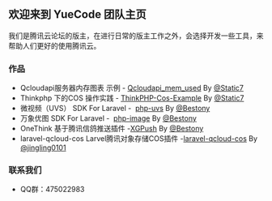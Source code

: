 ## 欢迎来到 YueCode 团队主页
我们是腾讯云论坛的版主，在进行日常的版主工作之外，会选择开发一些工具，来帮助人们更好的使用腾讯云。

### 作品
- Qcloudapi服务器内存图表 示例   -  [Qcloudapi_mem_used](https://github.com/YueCode/Qcloudapi_mem_used) By  [@Static7](https://github.com/static7)
- Thinkphp 下的COS 操作实践   -  [ThinkPHP-Cos-Example](https://github.com/YueCode/ThinkPHP-Cos-Example) By  [@Static7](https://github.com/static7)
- 微视频（UVS） SDK For Laravel  -  [php-uvs](https://github.com/YueCode/php-uvs) By [@Bestony](https://github.com/bestony)
- 万象优图 SDK For Laravel  -  [php-image](https://github.com/YueCode/php-image) By [@Bestony](https://github.com/bestony)
- OneThink 基于腾讯信鸽推送插件  -[XGPush](https://github.com/YueCode/XGPush)  By [@Bestony](https://github.com/bestony)
- laravel-qcloud-cos  Larvel腾讯对象存储COS插件  -[laravel-qcloud-cos](https://github.com/YueCode/laravel-qcloud-cos)  By [@jingling0101](https://github.com/jingling0101)

### 联系我们
- QQ群：475022983
